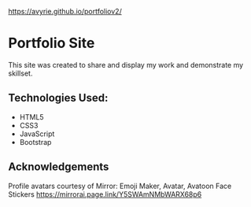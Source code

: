 https://avyrie.github.io/portfoliov2/

# Portfolio Site

This site was created to share and display my work and demonstrate my skillset. 


## Technologies Used:

- HTML5
- CSS3
- JavaScript
- Bootstrap

## Acknowledgements

Profile avatars courtesy of Mirror: Emoji Maker, Avatar, Avatoon Face Stickers https://mirrorai.page.link/Y5SWAmNMbWARX68p6
